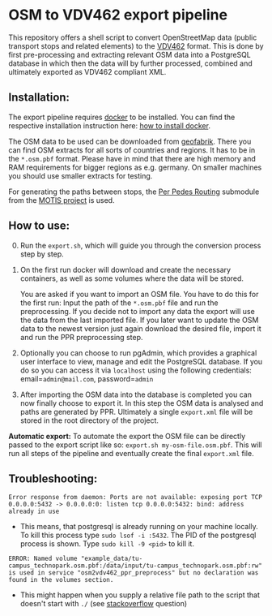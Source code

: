 # OSM to VDV462 export pipeline

This repository offers a shell script to convert OpenStreetMap data (public transport stops and related elements) to the [VDV462](https://www.vdv.de/vdv-462-netex-schrift-v00-26d.pdfx) format. This is done by first pre-processing and extracting relevant OSM data into a PostgreSQL database in which then the data will by further processed, combined and ultimately exported as VDV462 compliant XML.

## Installation:

The export pipeline requires [docker](https://www.docker.com/) to be installed.
You can find the respective installation instruction here: [how to install docker](https://docs.docker.com/engine/install/).

The OSM data to be used can be downloaded from [geofabrik](https://download.geofabrik.de/). There you can find OSM extracts for all sorts of countries and regions. It has to be in the `*.osm.pbf` format. Please have in mind that there are high memory and RAM requirements for bigger regions as e.g. germany. On smaller machines you should use smaller extracts for testing.

For generating the paths between stops, the [Per Pedes Routing](https://motis-project.de/docs/api/endpoint/ppr.html) submodule from the [MOTIS project](http://motis-project.de/) is used.

## How to use:

0. Run the `export.sh`, which will guide you through the conversion process step by step.

1. On the first run docker will download and create the necessary containers, as well as some volumes where the data will be stored.

   You are asked if you want to import an OSM file. You have to do this for the first run: Input the path of the `*.osm.pbf` file and run the preprocessing. If you decide not to import any data the export will use the data from the last imported file. If you later want to update the OSM data to the newest version just again download the desired file, import it and run the PPR preprocessing step. 

2. Optionally you can choose to run pgAdmin, which provides a graphical user interface to view, manage and edit the PostgreSQL database.
If you do so you can access it via `localhost` using the following credentials: email=`admin@mail.com`, password=`admin`

3. After importing the OSM data into the database is completed you can now finally choose to export it.
In this step the OSM data is analysed and paths are generated by PPR.
Ultimately a single `export.xml` file will be stored in the root directory of the project.

**Automatic export:** To automate the export the OSM file can be directly passed to the export script like so: `export.sh my-osm-file.osm.pbf`. This will run all steps of the pipeline and eventually create the final `export.xml` file.

## Troubleshooting:

`Error response from daemon: Ports are not available: exposing port TCP 0.0.0.0:5432 -> 0.0.0.0:0: listen tcp 0.0.0.0:5432: bind: address already in use`

- This means, that postgresql is already running on your machine locally. To kill this process type `sudo lsof -i :5432`. The PID of the postgresql process is shown. Type `sudo kill -9 <pid>` to kill it.


`ERROR: Named volume "example_data/tu-campus_technopark.osm.pbf:/data/input/tu-campus_technopark.osm.pbf:rw" is used in service "osm2vdv462_ppr_preprocess" but no declaration was found in the volumes section.`

- This might happen when you supply a relative file path to the script that doesn't start with `./` (see [stackoverflow](https://stackoverflow.com/questions/51416182/error-named-volume-xplore-root-xplore-rtdatarw-is-used-in-service-dsearch) question)
